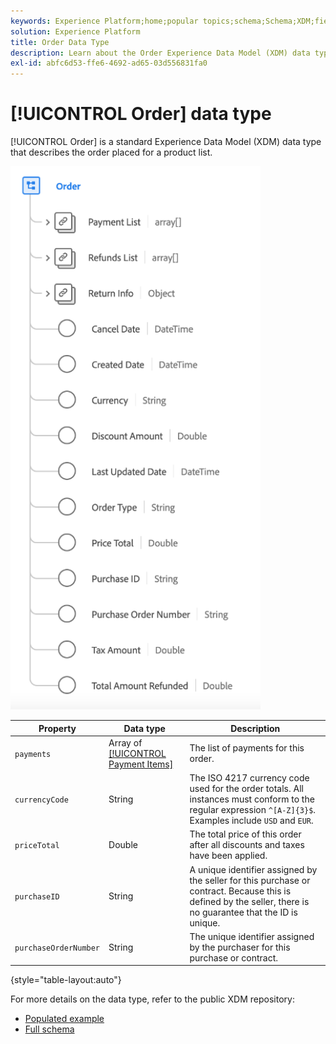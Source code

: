 ```yaml
---
keywords: Experience Platform;home;popular topics;schema;Schema;XDM;fields;schemas;Schemas;order;datatype;data-type;data type;
solution: Experience Platform
title: Order Data Type
description: Learn about the Order Experience Data Model (XDM) data type.
exl-id: abfc6d53-ffe6-4692-ad65-03d556831fa0
---
```

# [!UICONTROL Order] data type

[!UICONTROL Order] is a standard Experience Data Model (XDM) data type that describes the order placed for a product list.

<img src='../images/data-types/order.PNG' width=400 /><br />

| Property | Data type | Description |
| --- | --- | --- |
| `payments` | Array of [[!UICONTROL Payment Items]](./payment-item.md) | The list of payments for this order. |
| `currencyCode` | String | The ISO 4217 currency code used for the order totals. All instances must conform to the regular expression `^[A-Z]{3}$`. Examples include `USD` and `EUR`.  |
| `priceTotal` | Double | The total price of this order after all discounts and taxes have been applied. |
| `purchaseID` | String | A unique identifier assigned by the seller for this purchase or contract. Because this is defined by the seller, there is no guarantee that the ID is unique. |
| `purchaseOrderNumber` | String | The unique identifier assigned by the purchaser for this purchase or contract. |

{style="table-layout:auto"}

For more details on the data type, refer to the public XDM repository:

* [Populated example](https://github.com/adobe/xdm/blob/master/components/datatypes/data/order.example.1.json)
* [Full schema](https://github.com/adobe/xdm/blob/master/components/datatypes/data/order.schema.json)
